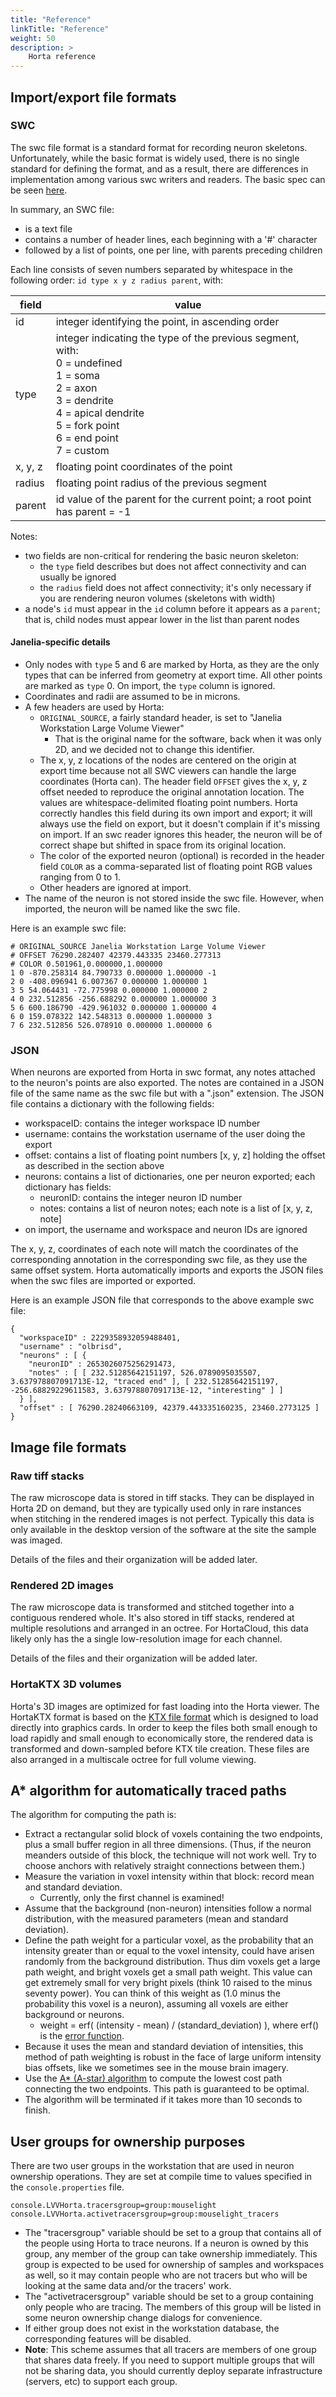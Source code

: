 ```yaml
---
title: "Reference"
linkTitle: "Reference"
weight: 50
description: >
    Horta reference
---
```


## Import/export file formats

### SWC

The swc file format is a standard format for recording neuron skeletons. Unfortunately, while the basic format is widely used, there is no single standard for defining the format, and as a result, there are differences in implementation among various swc writers and readers. The basic spec can be seen [here](http://www.neuronland.org/NLMorphologyConverter/MorphologyFormats/SWC/Spec.html).

In summary, an SWC file:

- is a text file
- contains a number of header lines, each beginning with a '#' character
- followed by a list of points, one per line, with parents preceding children

Each line consists of seven numbers separated by whitespace in the following order: `id type x y z radius parent`, with:

| field | value |
| --- | --- |
| id | integer identifying the point, in ascending order |
| type | integer indicating the type of the previous segment, with: <br/> 0 = undefined <br/> 1 = soma <br/> 2 = axon <br/> 3 = dendrite <br/> 4 = apical dendrite <br/> 5 = fork point <br/> 6 = end point <br/> 7 = custom |
| x, y, z | floating point coordinates of the point |
| radius | floating point radius of the previous segment |
| parent | id value of the parent for the current point; a root point has parent = -1 |

Notes:

- two fields are non-critical for rendering the basic neuron skeleton:
  - the `type` field describes but does not affect connectivity and can usually be ignored
  - the `radius` field does not affect connectivity; it's only necessary if you are rendering neuron volumes (skeletons with width)
- a node's `id` must appear in the `id` column before it appears as a `parent`; that is, child nodes must appear lower in the list than parent nodes

#### Janelia-specific details

- Only nodes with `type` 5 and 6 are marked by Horta, as they are the only types that can be inferred from geometry at export time. All other points are marked as `type` 0. On import, the `type` column is ignored.
- Coordinates and radii are assumed to be in microns.
- A few headers are used by Horta:
  - `ORIGINAL_SOURCE`, a fairly standard header, is set to "Janelia Workstation Large Volume Viewer"
    - That is the original name for the software, back when it was only 2D, and we decided not to change this identifier.
  - The x, y, z locations of the nodes are centered on the origin at export time because not all SWC viewers can handle the large coordinates (Horta can). The header field `OFFSET` gives the x, y, z offset needed to reproduce the original annotation location. The values are whitespace-delimited floating point numbers. Horta correctly handles this field during its own import and export; it will always use the field on export, but it doesn't complain if it's missing on import. If an swc reader ignores this header, the neuron will be of correct shape but shifted in space from its original location.
  - The color of the exported neuron (optional) is recorded in the header field `COLOR` as a comma-separated list of floating point RGB values ranging from 0 to 1.
  - Other headers are ignored at import.
- The name of the neuron is not stored inside the swc file. However, when imported, the neuron will be named like the swc file.

Here is an example swc file:

```
# ORIGINAL_SOURCE Janelia Workstation Large Volume Viewer
# OFFSET 76290.282407 42379.443335 23460.277313
# COLOR 0.501961,0.000000,1.000000
1 0 -870.258314 84.790733 0.000000 1.000000 -1
2 0 -408.096941 6.007367 0.000000 1.000000 1
3 5 54.064431 -72.775998 0.000000 1.000000 2
4 0 232.512856 -256.688292 0.000000 1.000000 3
5 6 600.186790 -429.961032 0.000000 1.000000 4
6 0 159.078322 142.548313 0.000000 1.000000 3
7 6 232.512856 526.078910 0.000000 1.000000 6
```

### JSON

When neurons are exported from Horta in swc format, any notes attached to the neuron's points are also exported. The notes are contained in a JSON file of the same name as the swc file but with a ".json" extension. The JSON file contains a dictionary with the following fields:

- workspaceID: contains the integer workspace ID number
- username: contains the workstation username of the user doing the export
- offset: contains a list of floating point numbers [x, y, z] holding the offset as described in the section above
- neurons: contains a list of dictionaries, one per neuron exported; each dictionary has fields:
  - neuronID: contains the integer neuron ID number
  - notes: contains a list of neuron notes; each note is a list of [x, y, z, note]
- on import, the username and workspace and neuron IDs are ignored

The x, y, z, coordinates of each note will match the coordinates of the corresponding annotation in the corresponding swc file, as they use the same offset system. Horta automatically imports and exports the JSON files when the swc files are imported or exported.

Here is an example JSON file that corresponds to the above example swc file:

```
{
  "workspaceID" : 2229358932059488401,
  "username" : "olbrisd",
  "neurons" : [ {
    "neuronID" : 2653026075256291473,
    "notes" : [ [ 232.51285642151197, 526.0789095035507, 3.637978807091713E-12, "traced end" ], [ 232.51285642151197, -256.68829229611583, 3.637978807091713E-12, "interesting" ] ]
  } ],
  "offset" : [ 76290.28240663109, 42379.443335160235, 23460.2773125 ]
}
```

## Image file formats

### Raw tiff stacks

The raw microscope data is stored in tiff stacks. They can be displayed in Horta 2D on demand, but they are typically used only in rare instances when stitching in the rendered images is not perfect. Typically this data is only available in the desktop version of the software at the site the sample was imaged.

Details of the files and their organization will be added later.

### Rendered 2D images

The raw microscope data is transformed and stitched together into a contiguous rendered whole. It's also stored in tiff stacks, rendered at multiple resolutions and arranged in an octree. For HortaCloud, this data likely only has the a single low-resolution image for each channel.

Details of the files and their organization will be added later.

### HortaKTX 3D volumes

Horta's 3D images are optimized for fast loading into the Horta viewer. The HortaKTX format is based on the [KTX file format](https://registry.khronos.org/KTX/specs/1.0/ktxspec_v1.html) which is designed to load directly into graphics cards. In order to keep the files both small enough to load rapidly and small enough to economically store, the rendered data is transformed and down-sampled before KTX tile creation. These files are also arranged in a multiscale octree for full volume viewing.

## A* algorithm for automatically traced paths

The algorithm for computing the path is:

- Extract a rectangular solid block of voxels containing the two endpoints, plus a small buffer region in all three dimensions. (Thus, if the neuron meanders outside of this block, the technique will not work well. Try to choose anchors with relatively straight connections between them.)
- Measure the variation in voxel intensity within that block: record mean and standard deviation.
  - Currently, only the first channel is examined!
- Assume that the background (non-neuron) intensities follow a normal distribution, with the measured parameters (mean and standard deviation).
- Define the path weight for a particular voxel, as the probability that an intensity greater than or equal to the voxel intensity, could have arisen randomly from the background distribution. Thus dim voxels get a large path weight, and bright voxels get a small path weight. This value can get extremely small for very bright pixels (think 10 raised to the minus seventy power). You can think of this weight as (1.0 minus the probability this voxel is a neuron), assuming all voxels are either background or neurons.
  - weight = erf( (intensity - mean) / (standard_deviation) ), where erf() is the [error function](http://en.wikipedia.org/wiki/Error_function).
- Because it uses the mean and standard deviation of intensities, this method of path weighting is robust in the face of large uniform intensity bias offsets, like we sometimes see in the mouse brain imagery.
- Use the [A* (A-star) algorithm](https://en.wikipedia.org/wiki/A*_search_algorithm) to compute the lowest cost path connecting the two endpoints. This path is guaranteed to be optimal.
- The algorithm will be terminated if it takes more than 10 seconds to finish.

## User groups for ownership purposes

There are two user groups in the workstation that are used in neuron ownership operations. They are set at compile time to values specified in the `console.properties` file.

```
console.LVVHorta.tracersgroup=group:mouselight
console.LVVHorta.activetracersgroup=group:mouselight_tracers
```

- The "tracersgroup" variable should be set to a group that contains all of the people using Horta to trace neurons. If a neuron is owned by this group, any member of the group can take ownership immediately. This group is expected to be used for ownership of samples and workspaces as well, so it may contain people who are not tracers but who will be looking at the same data and/or the tracers' work.
- The "activetracersgroup" variable should be set to a group containing only people who are tracing. The members of this group will be listed in some neuron ownership change dialogs for convenience.
- If either group does not exist in the workstation database, the corresponding features will be disabled.
- **Note**: This scheme assumes that all tracers are members of one group that shares data freely. If you need to support multiple groups that will not be sharing data, you should currently deploy separate infrastructure (servers, etc) to support each group.

